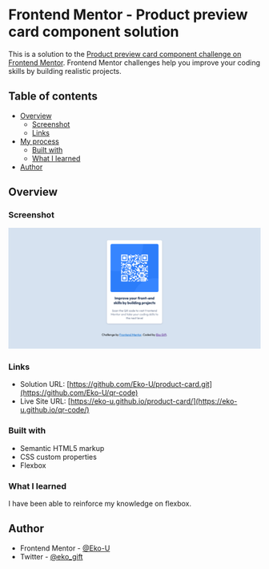 # Frontend Mentor - Product preview card component solution

This is a solution to the [Product preview card component challenge on Frontend Mentor](https://www.frontendmentor.io/challenges/product-preview-card-component-GO7UmttRfa). Frontend Mentor challenges help you improve your coding skills by building realistic projects. 

## Table of contents

- [Overview](#overview)
  - [Screenshot](#screenshot)
  - [Links](#links)
- [My process](#my-process)
  - [Built with](#built-with)
  - [What I learned](#what-i-learned)
- [Author](#author)

## Overview

### Screenshot

![](./images/screenshot.png)

### Links

- Solution URL: [https://github.com/Eko-U/product-card.git](https://github.com/Eko-U/qr-code)
- Live Site URL: [https://eko-u.github.io/product-card/](https://eko-u.github.io/qr-code/)

### Built with

- Semantic HTML5 markup
- CSS custom properties
- Flexbox

### What I learned
I have been able to reinforce my knowledge on flexbox.

## Author

- Frontend Mentor - [@Eko-U](https://www.frontendmentor.io/profile/Eko-U)
- Twitter - [@eko_gift](https://www.twitter.com/eko_gift)